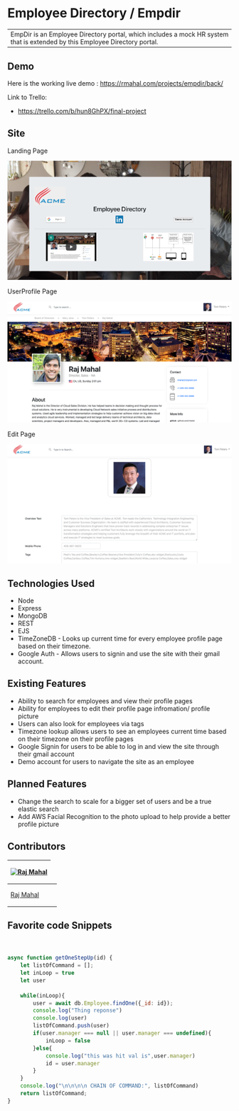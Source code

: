 # Employee Directory / Empdir
<table>
<tr>
<td>
EmpDir is an Employee Directory portal, which includes a mock HR system that is extended by this Employee Directory portal.
</td>
</tr>
</table>


## Demo
Here is the working live demo :  https://rmahal.com/projects/empdir/back/

Link to Trello:
* https://trello.com/b/hun8GhPX/final-project

## Site

Landing Page

![Landing Page Image](https://raw.githubusercontent.com/rmahal/FINAL-PROJECT-WDI/master/back/public/img/readmepics/indexPic.png?raw=true "Landing Page Image")

UserProfile Page

![UserProfile Page Image](https://raw.githubusercontent.com/rmahal/FINAL-PROJECT-WDI/master/back/public/img/readmepics/userProfilePic.png?raw=true "UserProfile Page Image")

Edit Page

![Edit Page Image](https://raw.githubusercontent.com/rmahal/FINAL-PROJECT-WDI/master/back/public/img/readmepics/editPic.png?raw=true "Edit Page Image")


## Technologies Used

* Node
* Express
* MongoDB
* REST
* EJS
* TimeZoneDB - Looks up current time for every employee profile page based on their timezone.
* Google Auth - Allows users to signin and use the site with their gmail account.


## Existing Features

* Ability to search for employees and view their profile pages
* Ability for employees to edit their profile page infromation/ profile picture
* Users can also look for employees via tags
* Timezone lookup allows users to see an employees current time based on their timezone on their profile pages
* Google Signin for users to be able to log in and view the site through their gmail account
* Demo account for users to navigate the site as an employee




## Planned Features

* Change the search to scale for a bigger set of users and be a true elastic search
* Add AWS Facial Recognition to the photo upload to help provide a better profile picture



## Contributors

<table>
<thead>
<tr>
<th>

[![Raj Mahal](https://avatars0.githubusercontent.com/u/15217218?s=460&v=4)](https://github.com/rmahal)
</th>
<td>
</thead>
<tbody>
<tr>
<td>

[Raj Mahal ](https://github.com/rmahal) 
</td>
</tr>
</tbody>
</table>



## Favorite code Snippets


```javascript                       


async function getOneStepUp(id) {
    let listOfCommand = [];
    let inLoop = true
    let user
    
    while(inLoop){
        user = await db.Employee.findOne({_id: id});
        console.log("Thing reponse")
        console.log(user)
        listOfCommand.push(user)
        if(user.manager === null || user.manager === undefined){
            inLoop = false
        }else{
            console.log("this was hit val is",user.manager)
            id = user.manager
        }
    }
    console.log("\n\n\n\n CHAIN OF COMMAND:", listOfCommand)
    return listOfCommand;
}


```